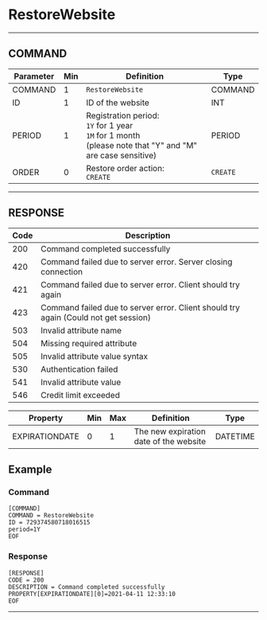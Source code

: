 # RestoreWebsite

----
## COMMAND

Parameter | Min | Definition | Type
---- | ---- | ---- | ----
COMMAND | 1 | `RestoreWebsite` | COMMAND
ID | 1 | ID of the website  | INT
PERIOD | 1 | Registration period:<br>`1Y` for 1 year<br>`1M` for 1 month<br>(please note that "Y" and "M" are case sensitive) | PERIOD
ORDER | 0 | Restore order action:<br>`CREATE` | `CREATE`

----
## RESPONSE

Code | Description
---- | ----
200 | Command completed successfully
420 | Command failed due to server error. Server closing connection
421 | Command failed due to server error. Client should try again
423 | Command failed due to server error. Client should try again (Could not get session)
503 | Invalid attribute name
504 | Missing required attribute
505 | Invalid attribute value syntax
530 | Authentication failed
541 | Invalid attribute value
546 | Credit limit exceeded


Property | Min | Max | Definition | Type
---- | ---- | ---- | ---- | ----
EXPIRATIONDATE | 0 | 1 | The new expiration date of the website | DATETIME

## Example

### Command

```
[COMMAND]
COMMAND = RestoreWebsite
ID = 729374580718016515
period=1Y
EOF
```
### Response

```
[RESPONSE]
CODE = 200
DESCRIPTION = Command completed successfully
PROPERTY[EXPIRATIONDATE][0]=2021-04-11 12:33:10
EOF
```

----
